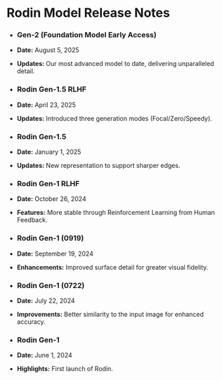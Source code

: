 # Rodin Model Release Notes

- ### Gen-2 (Foundation Model Early Access)
- **Date:** August 5, 2025
- **Updates:** Our most advanced model to date, delivering unparalleled detail.

- ### Rodin Gen-1.5 RLHF
- **Date:** April 23, 2025
- **Updates:** Introduced three generation modes (Focal/Zero/Speedy).

- ### Rodin Gen-1.5
- **Date:** January 1, 2025
- **Updates:** New representation to support sharper edges.

- ### Rodin Gen-1 RLHF
- **Date:** October 26, 2024
- **Features:** More stable through Reinforcement Learning from Human Feedback.

- ### Rodin Gen-1 (0919)
- **Date:** September 19, 2024
- **Enhancements:** Improved surface detail for greater visual fidelity.

- ### Rodin Gen-1 (0722)
- **Date:** July 22, 2024
- **Improvements:** Better similarity to the input image for enhanced accuracy.

- ### Rodin Gen-1
- **Date:** June 1, 2024
- **Highlights:** First launch of Rodin.

